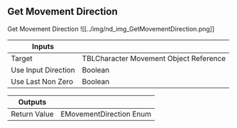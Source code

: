 ## Get Movement Direction
Get Movement Direction
![[../img/nd_img_GetMovementDirection.png]]

|Inputs||
|--|--|
| Target | TBLCharacter Movement Object Reference |
| Use Input Direction | Boolean |
| Use Last Non Zero | Boolean |

|Outputs||
|--|--|
| Return Value | EMovementDirection Enum |
